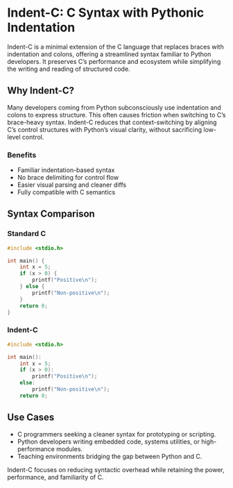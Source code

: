 # Indent-C: C Syntax with Pythonic Indentation

Indent-C is a minimal extension of the C language that replaces braces with indentation and colons, offering a streamlined syntax familiar to Python developers. It preserves C’s performance and ecosystem while simplifying the writing and reading of structured code.

## Why Indent-C?

Many developers coming from Python subconsciously use indentation and colons to express structure. This often causes friction when switching to C’s brace-heavy syntax. Indent-C reduces that context-switching by aligning C’s control structures with Python’s visual clarity, without sacrificing low-level control.

### Benefits

- Familiar indentation-based syntax
- No brace delimiting for control flow
- Easier visual parsing and cleaner diffs
- Fully compatible with C semantics

## Syntax Comparison

### Standard C

```c
#include <stdio.h>

int main() {
    int x = 5;
    if (x > 0) {
        printf("Positive\n");
    } else {
        printf("Non-positive\n");
    }
    return 0;
}
```

### Indent-C

```c
#include <stdio.h>

int main():
    int x = 5;
    if (x > 0):
        printf("Positive\n");
    else:
        printf("Non-positive\n");
    return 0;
```

## Use Cases

- C programmers seeking a cleaner syntax for prototyping or scripting.
- Python developers writing embedded code, systems utilities, or high-performance modules.
- Teaching environments bridging the gap between Python and C.

Indent-C focuses on reducing syntactic overhead while retaining the power, performance, and familiarity of C.
